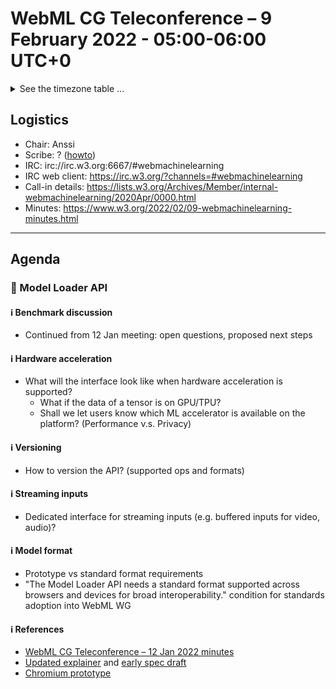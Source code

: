 # WebML CG Teleconference – 9 February 2022 - 05:00-06:00 UTC+0

<details><summary>See the timezone table ...</summary>
<table>
<tr><td> San Francisco (U.S.A. - California) <td> Tue, 8 February 2022 <td> 21:00 <td> UTC-8 hours
<tr><td> Boston (U.S.A. - Massachusetts) <td> Wed, 9 February 2022 <td> 00:00 <td> UTC-5 hours
<tr><td> London (United Kingdom - England) <td> Wed, 9 February 2022 <td> 05:00 <td> UTC+0 hours
<tr><td> Berlin (Germany) <td> Wed, 9 February 2022 <td> 06:00 <td> UTC+1 hours
<tr><td> Helsinki (Finland) <td> Wed, 9 February 2022 <td> 07:00 <td> UTC+2 hours
<tr><td> Shanghai (China) <td> Wed, 9 February 2022 <td> 13:00 <td> UTC+8 hours
<tr><td> Tokyo (Japan) <td> Wed, 9 February 2022 <td> 14:00 <td> UTC+9 hours
<tr><td> Sydney (Australia) <td> Wed, 9 February 2022 <td> 16:00 <td> UTC+11 hours
<tr><td> Corresponding UTC (GMT) <td> Wed, 9 February 2022 <td colspan=2> 05:00 UTC
</table>

Other locations: https://www.timeanddate.com/worldclock/fixedtime.html?iso=20220209T05
  </details>
  
## Logistics

* Chair: Anssi
* Scribe: ? ([howto](https://github.com/webmachinelearning/meetings/blob/main/scribe-howto.md))
* IRC: irc://irc.w3.org:6667/#webmachinelearning
* IRC web client: https://irc.w3.org/?channels=#webmachinelearning
* Call-in details: https://lists.w3.org/Archives/Member/internal-webmachinelearning/2020Apr/0000.html
* Minutes: https://www.w3.org/2022/02/09-webmachinelearning-minutes.html
  
---

## Agenda

###  🔄 Model Loader API

#### ℹ️ Benchmark discussion

- Continued from 12 Jan meeting: open questions, proposed next steps

#### ℹ️ Hardware acceleration

- What will the interface look like when hardware acceleration is supported?
  - What if the data of a tensor is on GPU/TPU?
  - Shall we let users know which ML accelerator is available on the platform? (Performance v.s. Privacy)

#### ℹ️ Versioning

- How to version the API? (supported ops and formats)

#### ℹ️ Streaming inputs

- Dedicated interface for streaming inputs (e.g. buffered inputs for video, audio)?

#### ℹ️ Model format

- Prototype vs standard format requirements
- "The Model Loader API needs a standard format supported across browsers and devices for broad interoperability." condition for standards adoption into WebML WG

#### ℹ️ References
  * [WebML CG Teleconference – 12 Jan 2022 minutes](https://www.w3.org/2022/01/12-webmachinelearning-minutes.html)
  * [Updated explainer](https://github.com/webmachinelearning/model-loader/blob/main/explainer.md) and [early spec draft](https://webmachinelearning.github.io/model-loader/)
  * [Chromium prototype](https://chromium-review.googlesource.com/c/chromium/src/+/3341136)
  
